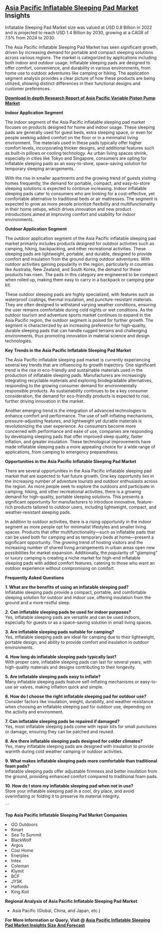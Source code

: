 <h2><a href="https://www.verifiedmarketreports.com/download-sample/?rid=476784&amp;utm_source=Github-Feb&amp;utm_medium=219" target="_blank">Asia Pacific Inflatable Sleeping Pad Market</a> Insights</h2><p>Inflatable Sleeping Pad Market size was valued at USD 0.8 Billion in 2022 and is projected to reach USD 1.4 Billion by 2030, growing at a CAGR of 7.5% from 2024 to 2030.</p><p><p>The Asia Pacific Inflatable Sleeping Pad Market has seen significant growth, driven by increasing demand for portable and compact sleeping solutions across various regions. The market is categorized by applications including both indoor and outdoor usage. Inflatable sleeping pads are designed to offer comfort, convenience, and durability in various environments, from home use to outdoor adventures like camping or hiking. The application segment analysis provides a clear picture of how these products are being utilized, showing distinct differences in their functional designs and customer preferences. <a href="#"><p><strong>Download In depth Research Report of <a href="https://www.verifiedmarketreports.com/download-sample/?rid=236118&amp;utm_source=Pulse-Dec&amp;utm_medium=219" target="_blank">Asia Pacific Variable Piston Pump Market</a></strong></p></a></p> <p><strong>Indoor Application Segment</strong></p> <p>The indoor segment of the Asia Pacific inflatable sleeping pad market focuses on products designed for home and indoor usage. These sleeping pads are generally used for guest beds, extra sleeping space, or even for people seeking added comfort on the floor or in a minimalist living environment. The materials used in these pads typically offer higher comfort levels, incorporating thicker designs, and additional features such as built-in pillows or cooling technology. As urban living spaces shrink, especially in cities like Tokyo and Singapore, consumers are opting for inflatable sleeping pads as an easy-to-store, space-saving solution for temporary sleeping arrangements.</p> <p>With the rise in smaller apartments and the growing trend of guests visiting homes frequently, the demand for portable, compact, and easy-to-store sleeping solutions is expected to continue increasing. Indoor inflatable sleeping pads cater to consumers who are looking for a cost-effective, yet comfortable alternative to traditional beds or air mattresses. The segment is expected to grow as more people prioritize flexibility and multifunctionality in their home setups, which drives innovation and new product introductions aimed at improving comfort and usability for indoor environments.</p> <p><strong>Outdoor Application Segment</strong></p> <p>The outdoor application segment of the Asia Pacific inflatable sleeping pad market primarily includes products designed for outdoor activities such as camping, hiking, backpacking, and other recreational activities. These sleeping pads are lightweight, portable, and durable, designed to provide comfort and insulation from the ground during outdoor adventures. With outdoor activities gaining popularity in the region, particularly in countries like Australia, New Zealand, and South Korea, the demand for these products has risen. The pads in this category are engineered to be compact when rolled up, making them easy to carry in a backpack or camping gear kit.</p> <p>These outdoor sleeping pads are highly specialized, with features such as waterproof coatings, thermal insulation, and puncture-resistant materials. They are often designed to withstand varying weather conditions, ensuring the user remains comfortable during cold nights or wet conditions. As the outdoor tourism and adventure sports market continues to expand in the Asia Pacific region, the outdoor segment is poised for further growth. The segment is characterized by an increasing preference for high-quality, durable sleeping pads that can handle rugged terrains and challenging environments, thus promoting innovation in material science and design technologies.</p> <p><strong>Key Trends in the Asia Pacific Inflatable Sleeping Pad Market</strong></p> <p>The Asia Pacific inflatable sleeping pad market is currently experiencing several key trends that are influencing its growth trajectory. One significant trend is the rise in eco-friendly and sustainable materials used in the production of inflatable sleeping pads. Manufacturers are increasingly integrating recyclable materials and exploring biodegradable alternatives, responding to the growing consumer demand for environmentally responsible products. As sustainability continues to be a key consumer consideration, the demand for eco-friendly products is expected to rise, further driving innovation in the market.</p> <p>Another emerging trend is the integration of advanced technologies to enhance comfort and performance. The use of self-inflating mechanisms, pressure-adjusting features, and lightweight yet durable materials is revolutionizing the user experience. As consumers become more concerned with performance and ease of use, companies are responding by developing sleeping pads that offer improved sleep quality, faster inflation, and greater insulation. These technological improvements have made inflatable sleeping pads a more appealing choice for a wide range of applications, from camping to emergency preparedness.</p> <p><strong>Opportunities in the Asia Pacific Inflatable Sleeping Pad Market</strong></p> <p>There are several opportunities in the Asia Pacific inflatable sleeping pad market that are expected to fuel future growth. One key opportunity lies in the increasing number of adventure tourists and outdoor enthusiasts across the region. As more people seek to explore the outdoors and participate in camping, hiking, and other recreational activities, there is a growing demand for high-quality, portable sleeping solutions. This presents a significant opportunity for manufacturers to introduce innovative, feature-rich products tailored to outdoor users, including lightweight, compact, and weather-resistant sleeping pads.</p> <p>In addition to outdoor activities, there is a rising opportunity in the indoor segment as more people opt for minimalist lifestyles and smaller living spaces. Products that offer multifunctionality—such as inflatable pads that can be used both for camping and as temporary beds at home—present a significant opportunity. The growing trend of hosting visitors and the increasing number of shared living arrangements in urban areas open new possibilities for market expansion. Additionally, the popularity of "glamping" or luxury camping is creating a niche market for high-end inflatable sleeping pads with added comfort features, catering to those who want an outdoor experience without compromising on comfort.</p> <p><strong>Frequently Asked Questions</strong></p> <p><strong>1. What are the benefits of using an inflatable sleeping pad?</strong><br>Inflatable sleeping pads provide a compact, portable, and comfortable sleeping solution for outdoor and indoor use, offering insulation from the ground and a more restful sleep.</p> <p><strong>2. Can inflatable sleeping pads be used for indoor purposes?</strong><br>Yes, inflatable sleeping pads are versatile and can be used indoors, especially for guests or as a space-saving solution in small living spaces.</p> <p><strong>3. Are inflatable sleeping pads suitable for camping?</strong><br>Yes, inflatable sleeping pads are ideal for camping due to their lightweight, portable design, and ability to provide comfort and insulation in outdoor environments.</p> <p><strong>4. How long do inflatable sleeping pads typically last?</strong><br>With proper care, inflatable sleeping pads can last for several years, with high-quality materials and designs contributing to their longevity.</p> <p><strong>5. Are inflatable sleeping pads easy to inflate?</strong><br>Many inflatable sleeping pads feature self-inflating mechanisms or easy-to-use air valves, making inflation quick and simple.</p> <p><strong>6. How do I choose the right inflatable sleeping pad for outdoor use?</strong><br>Consider factors like insulation, weight, durability, and weather resistance when choosing an inflatable sleeping pad for outdoor use, depending on the activity and environment.</p> <p><strong>7. Can inflatable sleeping pads be repaired if damaged?</strong><br>Yes, most inflatable sleeping pads come with repair kits for small punctures or damage, ensuring they can be patched and reused.</p> <p><strong>8. Are there inflatable sleeping pads designed for colder climates?</strong><br>Yes, many inflatable sleeping pads are designed with insulation to provide warmth during cold weather camping or outdoor activities.</p> <p><strong>9. What makes inflatable sleeping pads more comfortable than traditional foam pads?</strong><br>Inflatable sleeping pads offer adjustable firmness and better insulation from the ground, providing enhanced comfort compared to traditional foam pads.</p> <p><strong>10. How do I store my inflatable sleeping pad when not in use?</strong><br>Store your inflatable sleeping pad in a cool, dry place, and avoid overinflating or folding it to preserve its material integrity.</p> ```</p><p><strong>Top Asia Pacific Inflatable Sleeping Pad Market Companies</strong></p><div data-test-id=""><p><li>GO Outdoors</li><li> Kmart</li><li> Sea To Summit</li><li> BlackWolf</li><li> Argos</li><li> Cosi Home</li><li> Enerplex</li><li> Intex</li><li> Coleman</li><li> Klymit</li><li> BCF</li><li> JYSK</li><li> Halfords</li><li> King Koil</li></p><div><strong>Regional Analysis of&nbsp;Asia Pacific Inflatable Sleeping Pad Market</strong></div><ul><li dir="ltr"><p dir="ltr">Asia Pacific (Global, China, and Japan, etc.)</p></li></ul><p><strong>For More Information or Query, Visit @&nbsp;</strong><strong><a href="https://www.verifiedmarketreports.com/product/inflatable-sleeping-pad-market/?utm_source=Github-Feb&amp;utm_medium=219" target="_blank">Asia Pacific Inflatable Sleeping Pad Market Insights Size And Forecast</a></strong></p></div><h2>&nbsp;</h2><div data-test-id="">&nbsp;</div>

